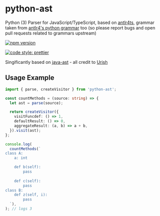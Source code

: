 # python-ast

Python (3) Parser for JavaScript/TypeScript, based on [antlr4ts](https://www.npmjs.com/package/antlr4ts), grammar taken from [antlr4's python grammar](https://github.com/antlr/grammars-v4/tree/master/python/python3-ts) too (so please report bugs and open pull requests related to grammars upstream)

[![npm version](https://img.shields.io/npm/v/python-ast.svg)](https://www.npmjs.com/package/python-ast)

<!-- [![Build Status](https://travis-ci.org/urish/java-ast.png?branch=master)](https://travis-ci.org/urish/java-ast) -->

[![code style: prettier](https://img.shields.io/badge/code_style-prettier-ff69b4.svg?style=flat-square)](https://github.com/prettier/prettier)

Singificantly based on [java-ast](https://github.com/urish/java-ast) - all credit to [Urish](https://github.com/urish)

## Usage Example

```typescript
import { parse, createVisitor } from 'python-ast';

const countMethods = (source: string) => {
  let ast = parse(source);

  return createVisitor({
    visitFuncdef: () => 1,
    defaultResult: () => 0,
    aggregateResult: (a, b) => a + b,
  }).visit(ast);
};

console.log(
  countMethods(`
class A:
    a: int

    def b(self):
        pass
    
    def c(self):
        pass
class B:
    def z(self, i):
        pass
  `),
); // logs 3
```
